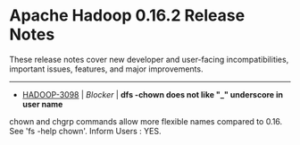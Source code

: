 
<!---
# Licensed to the Apache Software Foundation (ASF) under one
# or more contributor license agreements.  See the NOTICE file
# distributed with this work for additional information
# regarding copyright ownership.  The ASF licenses this file
# to you under the Apache License, Version 2.0 (the
# "License"); you may not use this file except in compliance
# with the License.  You may obtain a copy of the License at
#
#     http://www.apache.org/licenses/LICENSE-2.0
#
# Unless required by applicable law or agreed to in writing, software
# distributed under the License is distributed on an "AS IS" BASIS,
# WITHOUT WARRANTIES OR CONDITIONS OF ANY KIND, either express or implied.
# See the License for the specific language governing permissions and
# limitations under the License.
-->
# Apache Hadoop  0.16.2 Release Notes

These release notes cover new developer and user-facing incompatibilities, important issues, features, and major improvements.


---

* [HADOOP-3098](https://issues.apache.org/jira/browse/HADOOP-3098) | *Blocker* | **dfs -chown does not like "\_" underscore in user name**

chown and chgrp commands allow more flexible names compared to 0.16. See 'fs -help chown'. Inform Users : YES.



